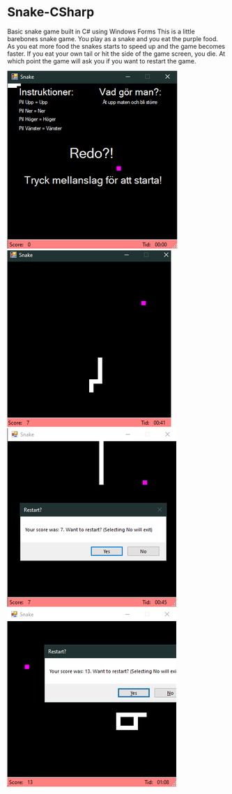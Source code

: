 # Snake-CSharp
Basic snake game built in C# using Windows Forms
This is a little barebones snake game. You play as a snake and you eat the purple food. As you eat more food the snakes starts to speed up and the game becomes faster. If you eat your own tail or hit the side of the game screen, you die. At which point the game will ask you if you want to restart the game.

![Image1](/images/1.png)
![Image2](/images/2.png)
![Image3](/images/3.png)
![Image4](/images/4.png)
